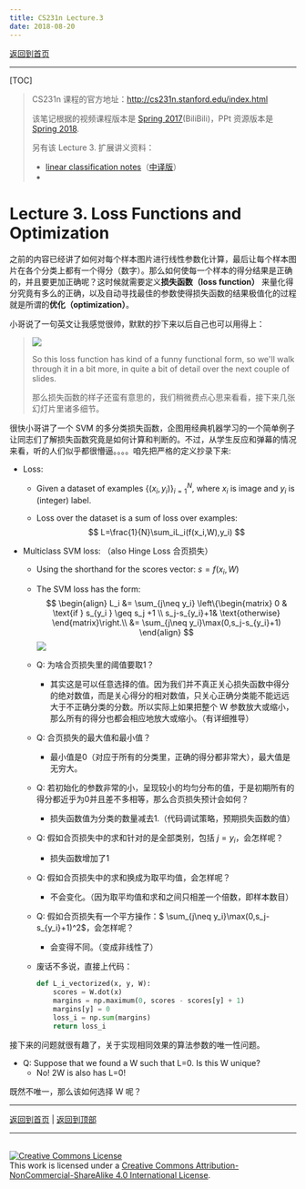 ```yaml
---
title: CS231n Lecture.3
date: 2018-08-20
---
```


[返回到首页](../index.html)

---

[TOC]

> CS231n 课程的官方地址：http://cs231n.stanford.edu/index.html
>
> 该笔记根据的视频课程版本是 [Spring 2017](https://www.bilibili.com/video/av17204303/?p=7)(BiliBili)，PPt 资源版本是 [Spring 2018](http://cs231n.stanford.edu/syllabus.html).
>
> 另有该 Lecture 3. 扩展讲义资料：
>
> - [linear classification notes](http://cs231n.github.io/linear-classify)（[中译版](./CS231n_linear_classification_note.html)）
> - 



# Lecture 3. Loss Functions and Optimization

之前的内容已经讲了如何对每个样本图片进行线性参数化计算，最后让每个样本图片在各个分类上都有一个得分（数字）。那么如何使每一个样本的得分结果是正确的，并且要更加正确呢？这时候就需要定义**损失函数（loss function）** 来量化得分究竟有多么的正确，以及自动寻找最佳的参数使得损失函数的结果极值化的过程就是所谓的**优化（optimization）**。

小哥说了一句英文让我感觉很帅，默默的抄下来以后自己也可以用得上：

> ![](https://i.loli.net/2018/08/20/5b799ebf4cf80.png)
>
> So this loss function has kind of a funny functional form, so we'll walk through it in a bit more, in quite a bit of detail over the next couple of slides.
>
> 那么损失函数的样子还蛮有意思的，我们稍微费点心思来看看，接下来几张幻灯片里诸多细节。

很快小哥讲了一个 SVM 的多分类损失函数，企图用经典机器学习的一个简单例子让同志们了解损失函数究竟是如何计算和判断的。不过，从学生反应和弹幕的情况来看，听的人们似乎都很懵逼。。。。咱先把严格的定义抄录下来:

- Loss:

  - Given a dataset of examples $\{(x_i,y_i)\}^N_{i=1}$, where $x_i$ is image and $y_i$ is (integer) label.

  - Loss over the dataset is a sum of loss over examples:
    $$
    L=\frac{1}{N}\sum_iL_i(f(x_i,W),y_i)
    $$





- Multiclass SVM loss: （also Hinge Loss 合页损失）

  - Using the shorthand for the scores vector: $s=f(x_i,W)$

  - The SVM loss has the form:
    $$
    \begin{align}
    L_i  &= \sum_{j\neq y_i} 
    \left\{\begin{matrix}
    0 & \text{if } s_{y_i } \geq s_j +1 \\ 
     s_j-s_{y_i}+1& \text{otherwise}
    \end{matrix}\right.\\
    &= \sum_{j\neq y_i}\max(0,s_j-s_{y_i}+1)
    \end{align}
    $$
    ![](https://i.loli.net/2018/08/20/5b79a46dc5477.png)

  - Q: 为啥合页损失里的阈值要取1？

    - 其实这是可以任意选择的值。因为我们并不真正关心损失函数中得分的绝对数值，而是关心得分的相对数值，只关心正确分类能不能远远大于不正确分类的分数。所以实际上如果把整个 W 参数放大或缩小，那么所有的得分也都会相应地放大或缩小。（有详细推导）

  - Q: 合页损失的最大值和最小值？

    - 最小值是0（对应于所有的分类里，正确的得分都非常大），最大值是无穷大。

  - Q: 若初始化的参数非常的小，呈现较小的均匀分布的值，于是初期所有的得分都近乎为0并且差不多相等，那么合页损失预计会如何？

    - 损失函数值为分类的数量减去1.（代码调试策略，预期损失函数的值）

  - Q: 假如合页损失中的求和针对的是全部类别，包括 $j=y_i$，会怎样呢？

    - 损失函数增加了1

  - Q: 假如合页损失中的求和换成为取平均值，会怎样呢？

    - 不会变化。（因为取平均值和求和之间只相差一个倍数，即样本数目）

  - Q: 假如合页损失有一个平方操作：$ \sum_{j\neq y_i}\max(0,s_j-s_{y_i}+1)^2$，会怎样呢？

    - 会变得不同。（变成非线性了）

  

  - 废话不多说，直接上代码：

    ```python
    def L_i_vectorized(x, y, W):
        scores = W.dot(x)
        margins = np.maximum(0, scores - scores[y] + 1)
        margins[y] = 0
        loss_i = np.sum(margins)
        return loss_i
    ```




接下来的问题就很有趣了，关于实现相同效果的算法参数的唯一性问题。


- Q: Suppose that we found a W such that L=0. Is this W unique?
  - No! 2W is also has L=0!

既然不唯一，那么该如何选择 W 呢？















---

[返回到首页](../index.html) | [返回到顶部](./cs231n_3.html)

---
<br>
<a rel="license" href="http://creativecommons.org/licenses/by-nc-sa/4.0/"><img alt="Creative Commons License" style="border-width:0" src="https://i.creativecommons.org/l/by-nc-sa/4.0/88x31.png" /></a><br />This work is licensed under a <a rel="license" href="http://creativecommons.org/licenses/by-nc-sa/4.0/">Creative Commons Attribution-NonCommercial-ShareAlike 4.0 International License</a>.
<br>
<script type="application/json" class="js-hypothesis-config">
  {
    "openSidebar": false,
    "showHighlights": true,
    "theme": classic,
    "enableExperimentalNewNoteButton": true
  }
</script>
<script async src="https://hypothes.is/embed.js"></script>